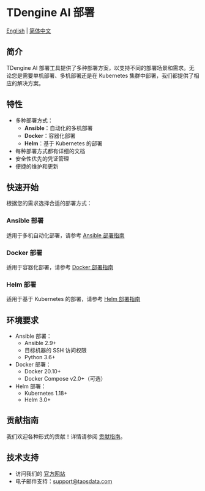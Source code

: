 # TDengine AI 部署

[English](README.md) | [简体中文](README-CN.md)

## 简介

TDengine AI 部署工具提供了多种部署方案，以支持不同的部署场景和需求。无论您是需要单机部署、多机部署还是在 Kubernetes 集群中部署，我们都提供了相应的解决方案。

## 特性

- 多种部署方式：
  - **Ansible**：自动化的多机部署
  - **Docker**：容器化部署
  - **Helm**：基于 Kubernetes 的部署
- 每种部署方式都有详细的文档
- 安全性优先的凭证管理
- 便捷的维护和更新

## 快速开始

根据您的需求选择合适的部署方式：

### Ansible 部署
适用于多机自动化部署，请参考 [Ansible 部署指南](ansible/README-CN.md)

### Docker 部署
适用于容器化部署，请参考 [Docker 部署指南](docker/README-CN.md)

### Helm 部署
适用于基于 Kubernetes 的部署，请参考 [Helm 部署指南](helm/README-CN.md)

## 环境要求

- Ansible 部署：
  - Ansible 2.9+
  - 目标机器的 SSH 访问权限
  - Python 3.6+
- Docker 部署：
  - Docker 20.10+
  - Docker Compose v2.0+（可选）
- Helm 部署：
  - Kubernetes 1.18+
  - Helm 3.0+

## 贡献指南

我们欢迎各种形式的贡献！详情请参阅 [贡献指南](https://github.com/taosdata/TDengine/blob/main/CONTRIBUTING.md)。

## 技术支持

- 访问我们的 [官方网站](https://taosdata.com)
- 电子邮件支持：support@taosdata.com